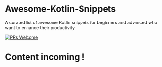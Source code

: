 # Awesome-Kotlin-Snippets
A curated list of awesome Kotlin snippets for beginners and advanced who want to enhance their productivity

[![PRs Welcome](https://img.shields.io/badge/PRs-welcome-brightgreen.svg?style=flat-square)](http://makeapullrequest.com)


# Content incoming ! 
